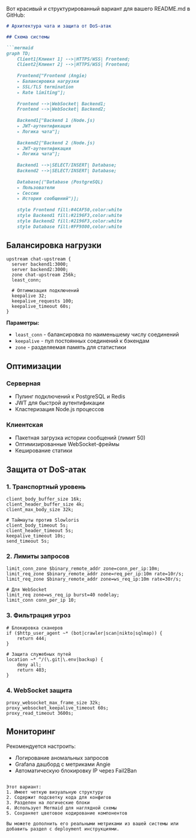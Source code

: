 Вот красивый и структурированный вариант для вашего README.md в GitHub:

```markdown
# Архитектура чата и защита от DoS-атак

## Схема системы

```mermaid
graph TD;
    Client1[Клиент 1] -->|HTTPS/WSS| Frontend;
    Client2[Клиент 2] -->|HTTPS/WSS| Frontend;
    
    Frontend["Frontend (Angie)
    ▸ Балансировка нагрузки
    ▸ SSL/TLS termination
    ▸ Rate limiting"];
    
    Frontend -->|WebSocket| Backend1;
    Frontend -->|WebSocket| Backend2;
    
    Backend1["Backend 1 (Node.js)
    ▸ JWT-аутентификация
    ▸ Логика чата"];
    
    Backend2["Backend 2 (Node.js)
    ▸ JWT-аутентификация
    ▸ Логика чата"];
    
    Backend1 -->|SELECT/INSERT| Database;
    Backend2 -->|SELECT/INSERT| Database;
    
    Database[("Database (PostgreSQL)
    ▸ Пользователи
    ▸ Сессии
    ▸ История сообщений")];
    
    style Frontend fill:#4CAF50,color:white
    style Backend1 fill:#2196F3,color:white
    style Backend2 fill:#2196F3,color:white
    style Database fill:#FF9800,color:white
```

## Балансировка нагрузки

```nginx
upstream chat-upstream {
  server backend1:3000;
  server backend2:3000;
  zone chat-upstream 256k;
  least_conn;

  # Оптимизация подключений
  keepalive 32;
  keepalive_requests 100;
  keepalive_timeout 60s;
}
```

**Параметры:**
- `least_conn` - балансировка по наименьшему числу соединений
- `keepalive` - пул постоянных соединений к бэкендам
- `zone` - разделяемая память для статистики

## Оптимизации

### Серверная
- Пулинг подключений к PostgreSQL и Redis
- JWT для быстрой аутентификации
- Кластеризация Node.js процессов

### Клиентская
- Пакетная загрузка истории сообщений (лимит 50)
- Оптимизированные WebSocket-фреймы
- Кеширование статики

## Защита от DoS-атак

### 1. Транспортный уровень
```nginx
client_body_buffer_size 16k;
client_header_buffer_size 4k;
client_max_body_size 32k;

# Таймауты против Slowloris
client_body_timeout 5s;
client_header_timeout 5s;
keepalive_timeout 10s;
send_timeout 5s;
```

### 2. Лимиты запросов
```nginx
limit_conn_zone $binary_remote_addr zone=conn_per_ip:10m;
limit_req_zone $binary_remote_addr zone=req_per_ip:10m rate=10r/s;
limit_req_zone $binary_remote_addr zone=ws_req_ip:10m rate=30r/s;

# Для WebSocket
limit_req zone=ws_req_ip burst=40 nodelay;
limit_conn conn_per_ip 10;
```

### 3. Фильтрация угроз
```nginx
# Блокировка сканеров
if ($http_user_agent ~* (bot|crawler|scan|nikto|sqlmap)) {
    return 444;
}

# Защита служебных путей
location ~* ^/(\.git|\.env|backup) {
    deny all;
    return 403;
}
```

### 4. WebSocket защита
```nginx
proxy_websocket_max_frame_size 32k;
proxy_websocket_keepalive_timeout 60s;
proxy_read_timeout 3600s;
```

## Мониторинг
Рекомендуется настроить:
- Логирование аномальных запросов
- Grafana дашборд с метриками Angie
- Автоматическую блокировку IP через Fail2Ban
```

Этот вариант:
1. Имеет четкую визуальную структуру
2. Содержит подсветку кода для конфигов
3. Разделен на логические блоки
4. Использует Mermaid для наглядной схемы
5. Сохраняет цветовое кодирование компонентов

Вы можете дополнить его реальными метриками из вашей системы или добавить раздел с deployment инструкциями.
